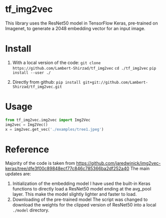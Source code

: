 # tf_img2vec
This library uses the ResNet50 model in TensorFlow Keras, pre-trained on Imagenet, to generate a 2048 embedding vector for an input image. 

# Install
1. With a local version of the code:
```git clone https://github.com/Lambert-Shirzad/tf_img2vec```
```cd ./tf_img2vec```
```pip install --user ./```

2. Directly from github:
```pip install git+git://github.com/Lambert-Shirzad/tf_img2vec.git```

# Usage
```python
from tf_img2vec.img2vec import Img2Vec
img2vec = Img2Vec()
x = img2vec.get_vec('./examples/tree1.jpeg')
```

# Reference
Majority of the code is taken from https://github.com/jaredwinick/img2vec-keras/tree/dfe3f00c89848ecf77c846c785366ba2df252a40
The main updates are:
  1. Initialization of the embedding model
  I have used the built-in Keras functions to directly load a ResNet50 model ending at the avg_pool layer. This make the model slightly lighter and faster to load.
  2. Downloading of the pre-trained model
  The script was changed to download the weights for the clipped version of ResNet50 into a local `./model` directory. 
